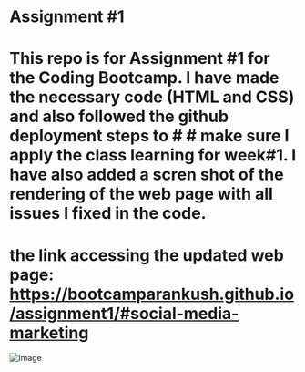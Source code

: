# Assignment #1
# This repo is for Assignment #1 for the Coding Bootcamp. I have made the necessary code (HTML and CSS) and also followed the github deployment steps to # # make sure I apply the class learning for week#1. I have also added a scren shot of the rendering of the web page with all issues I fixed in the code. 
# the link accessing the updated web page: https://bootcamparankush.github.io/assignment1/#social-media-marketing


![image](https://user-images.githubusercontent.com/120338398/208946544-6526c94d-e339-4ee3-ab6a-3fc6d8594e9f.png)
